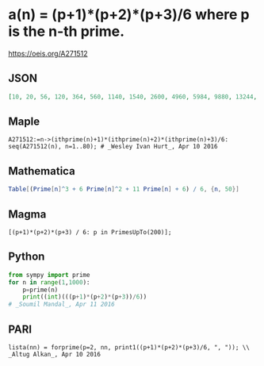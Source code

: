 # a\(n\) \= \(p\+1\)\*\(p\+2\)\*\(p\+3\)/6 where p is the n\-th prime\.
https://oeis.org/A271512
## JSON
```JSON
[10, 20, 56, 120, 364, 560, 1140, 1540, 2600, 4960, 5984, 9880, 13244, 15180, 19600, 27720, 37820, 41664, 54740, 64824, 70300, 88560, 102340, 125580, 161700, 182104, 192920, 215820, 227920, 253460, 357760, 392084, 447580, 467180, 573800, 596904, 669920, 748660]
```
## Maple
```Maple
A271512:=n->(ithprime(n)+1)*(ithprime(n)+2)*(ithprime(n)+3)/6: seq(A271512(n), n=1..80); # _Wesley Ivan Hurt_, Apr 10 2016
```
## Mathematica
```Mathematica
Table[(Prime[n]^3 + 6 Prime[n]^2 + 11 Prime[n] + 6) / 6, {n, 50}]
```
## Magma
```Magma
[(p+1)*(p+2)*(p+3) / 6: p in PrimesUpTo(200)];
```
## Python
```Python
from sympy import prime
for n in range(1,1000):
    p=prime(n)
    print((int)(((p+1)*(p+2)*(p+3))/6))
# _Soumil Mandal_, Apr 11 2016
```
## PARI
```PARI
lista(nn) = forprime(p=2, nn, print1((p+1)*(p+2)*(p+3)/6, ", ")); \\ _Altug Alkan_, Apr 10 2016
```
